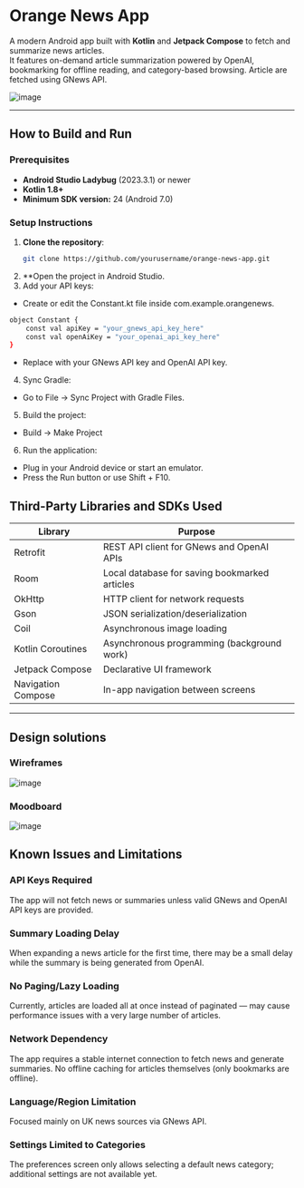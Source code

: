 #  Orange News App

A modern Android app built with **Kotlin** and **Jetpack Compose** to fetch and summarize news articles.  
It features on-demand article summarization powered by OpenAI, bookmarking for offline reading, and category-based browsing.
Article are fetched using GNews API.

![image](https://github.com/user-attachments/assets/d490ca3e-4961-4d29-bbb5-e18e8f52b8df)



---

## How to Build and Run

### Prerequisites
- **Android Studio Ladybug** (2023.3.1) or newer
- **Kotlin 1.8+**
- **Minimum SDK version:** 24 (Android 7.0)

### Setup Instructions

1. **Clone the repository**:
   ```bash
   git clone https://github.com/yourusername/orange-news-app.git
   ```
2. **Open the project in Android Studio.
3. Add your API keys:
- Create or edit the Constant.kt file inside com.example.orangenews.
```bash
object Constant {
    const val apiKey = "your_gnews_api_key_here"
    const val openAiKey = "your_openai_api_key_here"
}
```
- Replace with your GNews API key and OpenAI API key.
4. Sync Gradle:
- Go to File → Sync Project with Gradle Files.
5. Build the project:
- Build → Make Project
6. Run the application:
- Plug in your Android device or start an emulator.
- Press the Run button or use Shift + F10.

## Third-Party Libraries and SDKs Used

| Library            | Purpose                                           |
|--------------------|---------------------------------------------------|
| Retrofit            | REST API client for GNews and OpenAI APIs         |
| Room                | Local database for saving bookmarked articles    |
| OkHttp              | HTTP client for network requests                 |
| Gson                | JSON serialization/deserialization               |
| Coil                | Asynchronous image loading                       |
| Kotlin Coroutines   | Asynchronous programming (background work)       |
| Jetpack Compose     | Declarative UI framework                         |
| Navigation Compose  | In-app navigation between screens                |
--------------------------------------------------------------------------
## Design solutions

### Wireframes

![image](https://github.com/user-attachments/assets/4537d737-5e99-41d8-bb16-3f10b560132e)

### Moodboard

![image](https://github.com/user-attachments/assets/8167494a-1a63-4219-b535-65822175d7b7)



## Known Issues and Limitations

### API Keys Required
The app will not fetch news or summaries unless valid GNews and OpenAI API keys are provided.

### Summary Loading Delay
When expanding a news article for the first time, there may be a small delay while the summary is being generated from OpenAI.

### No Paging/Lazy Loading
Currently, articles are loaded all at once instead of paginated — may cause performance issues with a very large number of articles.

### Network Dependency
The app requires a stable internet connection to fetch news and generate summaries. No offline caching for articles themselves (only bookmarks are offline).

### Language/Region Limitation
Focused mainly on UK news sources via GNews API.

### Settings Limited to Categories
The preferences screen only allows selecting a default news category; additional settings are not available yet.


